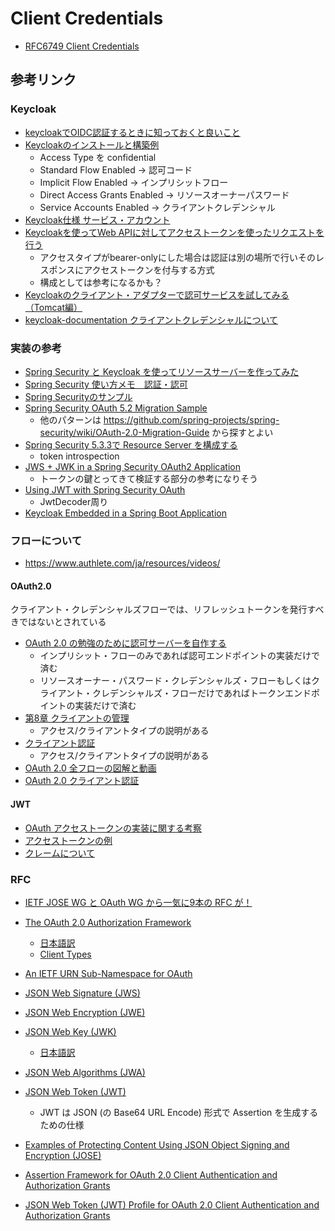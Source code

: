# Client Credentials
- [RFC6749 Client Credentials](https://tools.ietf.org/html/rfc6749#section-4.4)

## 参考リンク
### Keycloak
- [keycloakでOIDC認証するときに知っておくと良いこと](https://k-ota.dev/keycloak-oidc-guide/)
- [Keycloakのインストールと構築例](https://thinkit.co.jp/article/17621)
    - Access Type を confidential
    - Standard Flow Enabled → 認可コード
    - Implicit Flow Enabled → インプリシットフロー
    - Direct Access Grants Enabled → リソースオーナーパスワード
    - Service Accounts Enabled → クライアントクレデンシャル
- [Keycloak仕様 サービス・アカウント](https://keycloak-documentation.openstandia.jp/4.0.0.Final/ja_JP/server_admin/index.html#_service_accounts)
- [Keycloakを使ってWeb APIに対してアクセストークンを使ったリクエストを行う](https://onigra.github.io/blog/2018/02/25/kc-with-webapi/)
    - アクセスタイプがbearer-onlyにした場合は認証は別の場所で行いそのレスポンスにアクセストークンを付与する方式
    - 構成としては参考になるかも？
- [Keycloakのクライアント・アダプターで認可サービスを試してみる（Tomcat編）](https://qiita.com/yagiaoskywalker/items/66defea2ccb618c5633d)
- [keycloak-documentation クライアントクレデンシャルについて](https://github.com/keycloak/keycloak-documentation/blob/master/server_admin/topics/clients/oidc/service-accounts.adoc)

### 実装の参考
- [Spring Security と Keycloak を使ってリソースサーバーを作ってみた](https://baubaubau.hatenablog.com/entry/2021/02/12/201803)
- [Spring Security 使い方メモ　認証・認可](https://qiita.com/opengl-8080/items/032ed0fa27a239bdc1cc)
- [Spring Securityのサンプル](https://github.com/spring-projects/spring-security/tree/5.4.5/samples/)
- [Spring Security OAuth 5.2 Migration Sample](https://github.com/jgrandja/spring-security-oauth-5-2-migrate)
    - 他のパターンは https://github.com/spring-projects/spring-security/wiki/OAuth-2.0-Migration-Guide から探すとよい
- [Spring Security 5.3.3で Resource Server を構成する](https://dev.classmethod.jp/articles/resource-server-configuration-with-spring-security5/)
    - token introspection
- [JWS + JWK in a Spring Security OAuth2 Application](https://www.baeldung.com/spring-security-oauth2-jws-jwk)
    - トークンの鍵とってきて検証する部分の参考になりそう
- [Using JWT with Spring Security OAuth](https://www.baeldung.com/spring-security-oauth-jwt)
    - JwtDecoder周り
- [Keycloak Embedded in a Spring Boot Application](https://www.baeldung.com/keycloak-embedded-in-spring-boot-app)

### フローについて
- https://www.authlete.com/ja/resources/videos/

#### OAuth2.0
クライアント・クレデンシャルズフローでは、リフレッシュトークンを発行すべきではないとされている

- [OAuth 2.0 の勉強のために認可サーバーを自作する](https://qiita.com/TakahikoKawasaki/items/e508a14ed960347cff11)
    - インプリシット・フローのみであれば認可エンドポイントの実装だけで済む
    - リソースオーナー・パスワード・クレデンシャルズ・フローもしくはクライアント・クレデンシャルズ・フローだけであればトークンエンドポイントの実装だけで済む
- [第8章 クライアントの管理](https://access.redhat.com/documentation/ja-jp/red_hat_single_sign-on/7.4/html/server_administration_guide/clients)
    - アクセス/クライアントタイプの説明がある
- [クライアント認証](https://storage.googleapis.com/authlete-website/slides/20200701_Client_Auth.pdf)
    - アクセス/クライアントタイプの説明がある
- [OAuth 2.0 全フローの図解と動画](https://qiita.com/TakahikoKawasaki/items/200951e5b5929f840a1f)
- [OAuth 2.0 クライアント認証](https://qiita.com/TakahikoKawasaki/items/63ed4a9d8d6e5109e401)

#### JWT
- [OAuth アクセストークンの実装に関する考察](https://qiita.com/TakahikoKawasaki/items/970548727761f9e02bcd)
- [アクセストークンの例](https://jwt.io/#debugger-io?token=eyJhbGciOiJSUzI1NiIsInR5cCIgOiAiSldUIiwia2lkIiA6ICJvNU50ZFNTLXZrRk5ZdEpjbmNPMjg3NGRTclNscUZxOTY5dEhtX2laX3p3In0.eyJleHAiOjE2MTkyNzI4NTgsImlhdCI6MTYxOTI3MjU1OCwianRpIjoiZTkwMzkwN2YtYmRiZC00ODY5LWI2NjItN2NlYWQxNzI0ZDM2IiwiaXNzIjoiaHR0cDovL2xvY2FsaG9zdDo4MDg4L2F1dGgvcmVhbG1zL2RlbW8iLCJzdWIiOiJkMzk1ZTJkMy0xZDRjLTRlNTgtOGExOC01YTE5ZmQwZTQ2MjciLCJ0eXAiOiJCZWFyZXIiLCJhenAiOiJkZW1vLWFwcCIsImFjciI6IjEiLCJzY29wZSI6InJlYWQgd3JpdGUiLCJjbGllbnRJZCI6ImRlbW8tYXBwIiwiY2xpZW50SG9zdCI6IjE5Mi4xNjguMTI4LjEiLCJjbGllbnRBZGRyZXNzIjoiMTkyLjE2OC4xMjguMSJ9.U8_1Apww3YVbQUtuznWMsjGJl01c-uBD1jngcuU--FaJ2SOiW0dSvY4L_2NC4MOKgLdKify9HfisNlBoWdCbkglfA9S2xNtASrMkyZoBJhIDrbXqTkssFqou4yB7jX_qLPVfCXyEHdvGSm_UwgCydtsG-C8oyP6KKNum4ICrOJjuHu_vPiXPSUZqOuWbRb-WBqp-lbrW3bpcg2U5ZF39dBNv2ASYxLJqMIYGMrl5cNIyFRRr9ZCX6lvCHXqomgDhguK9dZjOjsjVN9Yr19QolHmfjcXnXQGVEwrh28RZ7Phu_IzIabknYUTHudPaqrafEKmhvVtHNKQLS9JOOZ71wQ&publicKey=-----BEGIN%20PUBLIC%20KEY-----%0AMIIBIjANBgkqhkiG9w0BAQEFAAOCAQ8AMIIBCgKCAQEAnkkfCs90osWBFMwl%2FDUy%0AVQYJxlc%2BYHWRU2X5ITLU0clgTJKsBjSvnUMSucOqVpML9SxnHIyJebidRgKtqLpo%0AY7RdQJg4oabnOHYwmfBeQiuTTJTahsFWlepWpPPag%2BkF12Rnw4N00%2BGCKa67nII8%0Ag19Bt3qLezt2S%2FLTP4rElH7NiOlH7kSL4tRqgyt8dfiq4Ky3fzSlIJLTqSGCoaRP%0AG141aTGZJn4fU%2B99H%2FESfIOtdW3Uwcu%2Bh2jSNL9OUc1CxEcJxBNqvCimRCjRQ5jG%0AGJFHwqmXo6IbJWEqB8dTfIiPO73UAVF1cyIMupFIb4guBkPVS45DfEhVLuJY3yZC%0AHwIDAQAB%0A-----END%20PUBLIC%20KEY-----%0A)
- [クレームについて](https://openid.net/specs/openid-connect-core-1_0.html)

### RFC
- [IETF JOSE WG と OAuth WG から一気に9本の RFC が！](https://oauth.jp/blog/2015/05/20/jose-and-oauth-assertion-rfcs/)

- [The OAuth 2.0 Authorization Framework](https://datatracker.ietf.org/doc/rfc6749/)
    - [日本語訳](https://openid-foundation-japan.github.io/rfc6749.ja.html)
    - [Client Types](https://tools.ietf.org/html/rfc6749#section-2.1)
- [An IETF URN Sub-Namespace for OAuth](https://datatracker.ietf.org/doc/rfc6755/)
- [JSON Web Signature (JWS)](https://datatracker.ietf.org/doc/rfc7515/)
- [JSON Web Encryption (JWE)](https://datatracker.ietf.org/doc/rfc7516/)
- [JSON Web Key (JWK)](https://datatracker.ietf.org/doc/rfc7517/)
    - [日本語訳](https://openid-foundation-japan.github.io/rfc7517.ja.html)
- [JSON Web Algorithms (JWA)](https://datatracker.ietf.org/doc/rfc7518/)
- [JSON Web Token (JWT)](https://datatracker.ietf.org/doc/rfc7519/)
    - JWT は JSON (の Base64 URL Encode) 形式で Assertion を生成するための仕様
- [Examples of Protecting Content Using JSON Object Signing and Encryption (JOSE)](https://datatracker.ietf.org/doc/rfc7520/)
- [Assertion Framework for OAuth 2.0 Client Authentication and Authorization Grants](https://datatracker.ietf.org/doc/rfc7521/)
- [JSON Web Token (JWT) Profile for OAuth 2.0 Client Authentication and Authorization Grants](https://datatracker.ietf.org/doc/rfc7523/)